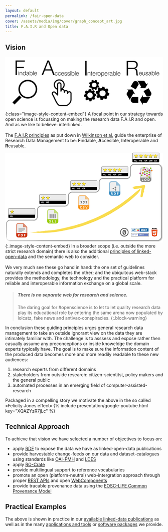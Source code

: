 ```yaml
---
layout: default
permalink: /fair-open-data
cover: /assets/media/img/cover/graph_concept_art.jpg
title: F.A.I.R and Open data
---
```


## Vision <a name="vision"></a>

![Fair Data Principles](/assets/media/img/content/FAIR_data_principles.jpg){:class="image-style-content-embed"}  A focal point in our strategy towards open science is focussing on making the research data F.A.I.R and open.  And as we like to believe: interlinked. \
\
The [F.A.I.R principles](https://www.go-fair.org/fair-principles/) as put down in [Wilkinson et al.](https://doi.org/10.1038/sdata.2016.18) guide the enterprise of Research Data Management to be: **F**indable, **A**ccesible, **I**nteroperable and **R**eusable.


![5star open data](assets/media/img/content/5-star_deployment_scheme_for_Open_Data.png){:.image-style-content-embed} In a broader scope (i.e. outside the more strict research domain) there is also the additional [principles of linked-open-data](https://www.w3.org/wiki/LinkedData) and the semantic web to consider. \
\
We very much see these go hand in hand: the one set of guidelines naturally extends and completes the other; and the ubiquitous web-stack provides the methodology, the technology and the practical platform for reliable and interoperable information exchange on a global scale.


> ##### There is no separate web for research and science.
> The daring goal for #openscience is to let to let quality research data play its educational role by entering the same arena now populated by lolcatz, fake news and antivax-conspiracies.
{:.block-warning}


In conclusion these guiding principles urges general research data management to take an outside ignorant view on the data they are intimately familiar with.  The challenge is to asssess and expose rather then casually assume any preconceptions or inside knoweldge the domain experts typically have.  The goal is to make sure the information content of the produced data becomes more and more readily readable to these new audiences:
1. research experts from different domains
2. stakeholders from outside research: citizen-scientitst, policy makers and the general public
3. automated processes in an emerging field of computer-assisted-research

Packaged in a compelling story we motivate the above in the so called «Felicity Jones effect»
{% include presentation/google-youtube.html key="XQAZYzR7jLc" %}


## Technical Approach <a name="technical"></a>

To achieve that vision we have selected a number of objectives to focus on:

* apply [RDF](https://www.w3.org/RDF/) to expose the data we have as linked-open-data publications  
* provide harvestable change-feeds on our data and dataset-catalogues using standards like [OAI-PMH](https://www.openarchives.org/pmh/) and [LDES](https://www.researchobject.org/ro-crate/)
* apply [RO-Crate](https://www.researchobject.org/ro-crate/) 
* provide multilingual support to reference vocabularies
* promote an open (platform-neutral) web-intergration approach through proper [REST APIs](https://www.ics.uci.edu/~fielding/pubs/dissertation/rest_arch_style.htm) and open [WebComponents](https://www.w3.org/TR/components-intro/)
* provide tracable provenance data using the [EOSC-LIFE Common Provenance Model](https://doi.org/10.5281/zenodo.4705074)


## Practical Examples <a name="examples"></a>

The above is shown in practice in our [available linked-data publications](/linked-data) as well as in the many [applications and tools](/applications-tools)  or [software packages](/applications-tools/software-packages) we provide.
